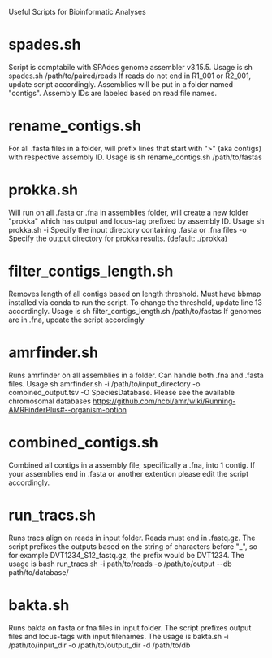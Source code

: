 Useful Scripts for Bioinformatic Analyses

# spades.sh 
Script is comptabile with SPAdes genome assembler v3.15.5. Usage is sh spades.sh /path/to/paired/reads
If reads do not end in R1_001 or R2_001, update script accordingly. Assemblies will be put in a folder named "contigs". Assembly IDs are labeled based on read file names.

# rename_contigs.sh 
For all .fasta files in a folder, will prefix lines that start with ">" (aka contigs) with respective assembly ID. Usage is sh rename_contigs.sh /path/to/fastas

# prokka.sh
Will run on all .fasta or .fna in assemblies folder, will create a new folder "prokka" which has output and locus-tag prefixed by assembly ID. Usage sh prokka.sh -i Specify the input directory containing .fasta or .fna files -o Specify the output directory for prokka results. (default: ./prokka)

# filter_contigs_length.sh
Removes length of all contigs based on length threshold. Must have bbmap installed via conda to run the script. To change the threshold, update line 13 accordingly. Usage is sh filter_contigs_length.sh /path/to/fastas 
If genomes are in .fna, update the script accordingly

# amrfinder.sh
Runs amrfinder on all assemblies in a folder. Can handle both .fna and .fasta files. Usage sh amrfinder.sh -i /path/to/input_directory -o combined_output.tsv -O SpeciesDatabase. Please see the available chromosomal databases https://github.com/ncbi/amr/wiki/Running-AMRFinderPlus#--organism-option
# combined_contigs.sh
Combined all contigs in a assembly file, specifically a .fna, into 1 contig. If your assemblies end in .fasta or another extention please edit the script accordingly. 

# run_tracs.sh 
Runs tracs align on reads in input folder. Reads must end in .fastq.gz. The script prefixes the outputs based on the string of characters before "_", so for example DVT1234_S12_fastq.gz, the prefix would be DVT1234. The usage is bash run_tracs.sh -i path/to/reads -o /path/to/output --db path/to/database/

# bakta.sh
Runs bakta on fasta or fna files in input folder. The script prefixes output files and locus-tags with input filenames. The usage is bakta.sh -i /path/to/input_dir -o /path/to/output_dir -d /path/to/db




